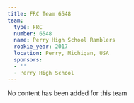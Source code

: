```yaml
---
title: FRC Team 6548
team:
  type: FRC
  number: 6548
  name: Perry High School Ramblers
  rookie_year: 2017
  location: Perry, Michigan, USA
  sponsors:
  - ''
  - Perry High School
---
```


No content has been added for this team
